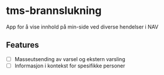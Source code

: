 # tms-brannslukning

App for å vise innhold på min-side ved diverse hendelser i NAV

## Features
- [ ] Masseutsending av varsel og ekstern varsling
- [ ] Informasjon i kontekst for spesifikke personer
